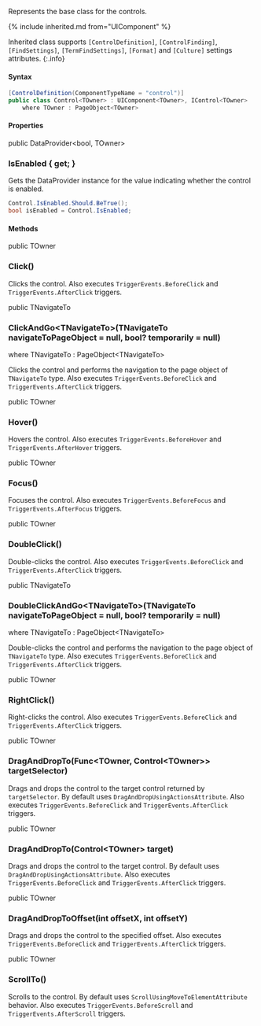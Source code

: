 Represents the base class for the controls.

{% include inherited.md from="UIComponent" %}

Inherited class supports `[ControlDefinition]`, `[ControlFinding]`, `[FindSettings]`, `[TermFindSettings]`, `[Format]` and `[Culture]` settings attributes.
{:.info}

#### Syntax

```cs
[ControlDefinition(ComponentTypeName = "control")]
public class Control<TOwner> : UIComponent<TOwner>, IControl<TOwner>
    where TOwner : PageObject<TOwner>
```

#### Properties

<div class="member">
    <span class="head"><span class="keyword">public</span> <span class="type">DataProvider</span><wbr>&lt;<span class="keyword">bool</span>, <span class="type">TOwner</span>&gt;</span>
    <h3><span class="body">IsEnabled</span><span class="tail"> { <span class="keyword">get</span>; }</span></h3>
</div>

Gets the DataProvider instance for the value indicating whether the control is enabled.

```cs
Control.IsEnabled.Should.BeTrue();
bool isEnabled = Control.IsEnabled;
```

#### Methods

<div class="member">
    <span class="head"><span class="keyword">public</span> <span class="type">TOwner</span></span>
    <h3><span class="body">Click()</span></h3>
</div>

Clicks the control.
Also executes `TriggerEvents.BeforeClick` and `TriggerEvents.AfterClick` triggers.

<div class="member">
    <span class="head"><span class="keyword">public</span> <span class="type">TNavigateTo</span></span>
    <h3><span class="body">ClickAndGo<wbr>&lt;<span class="type">TNavigateTo</span>&gt;</span><span class="tail">(<span class="type">TNavigateTo</span> navigateToPageObject = <span class="keyword">null</span>, <span class="keyword">bool</span>? temporarily = <span class="keyword">null</span>)</span></h3>
    <span class="where"><span class="keyword">where</span> <span class="type">TNavigateTo</span> : <span class="type">PageObject</span><wbr>&lt;<span class="type">TNavigateTo</span>&gt;</span>
</div>

Clicks the control and performs the navigation to the page object of `TNavigateTo` type. 
Also executes `TriggerEvents.BeforeClick` and `TriggerEvents.AfterClick` triggers.

<div class="member">
    <span class="head"><span class="keyword">public</span> <span class="type">TOwner</span></span>
    <h3><span class="body">Hover()</span></h3>
</div>

Hovers the control.
Also executes `TriggerEvents.BeforeHover` and `TriggerEvents.AfterHover` triggers.

<div class="member">
    <span class="head"><span class="keyword">public</span> <span class="type">TOwner</span></span>
    <h3><span class="body">Focus()</span></h3>
</div>

Focuses the control.
Also executes `TriggerEvents.BeforeFocus` and `TriggerEvents.AfterFocus` triggers.

<div class="member">
    <span class="head"><span class="keyword">public</span> <span class="type">TOwner</span></span>
    <h3><span class="body">DoubleClick()</span></h3>
</div>

Double-clicks the control.
Also executes `TriggerEvents.BeforeClick` and `TriggerEvents.AfterClick` triggers.

<div class="member">
    <span class="head"><span class="keyword">public</span> <span class="type">TNavigateTo</span></span>
    <h3><span class="body">DoubleClickAndGo<wbr>&lt;<span class="type">TNavigateTo</span>&gt;</span><span class="tail">(<span class="type">TNavigateTo</span> navigateToPageObject = <span class="keyword">null</span>, <span class="keyword">bool</span>? temporarily = <span class="keyword">null</span>)</span></h3>
    <span class="where"><span class="keyword">where</span> <span class="type">TNavigateTo</span> : <span class="type">PageObject</span><wbr>&lt;<span class="type">TNavigateTo</span>&gt;</span>
</div>

Double-clicks the control and performs the navigation to the page object of `TNavigateTo` type.
Also executes `TriggerEvents.BeforeClick` and `TriggerEvents.AfterClick` triggers.

<div class="member">
    <span class="head"><span class="keyword">public</span> <span class="type">TOwner</span></span>
    <h3><span class="body">RightClick()</span></h3>
</div>

Right-clicks the control.
Also executes `TriggerEvents.BeforeClick` and `TriggerEvents.AfterClick` triggers.

<div class="member">
    <span class="head"><span class="keyword">public</span> <span class="type">TOwner</span></span>
    <h3><span class="body">DragAndDropTo</span><span class="tail">(<span class="type">Func</span><wbr>&lt;<span class="type">TOwner</span>, <span class="type">Control</span><wbr>&lt;<span class="type">TOwner</span>&gt;&gt; targetSelector)</span></h3>
</div>

Drags and drops the control to the target control returned by `targetSelector`. 
By default uses `DragAndDropUsingActionsAttribute`.
Also executes `TriggerEvents.BeforeClick` and `TriggerEvents.AfterClick` triggers.

<div class="member">
    <span class="head"><span class="keyword">public</span> <span class="type">TOwner</span></span>
    <h3><span class="body">DragAndDropTo</span><span class="tail">(<span class="type">Control</span><wbr>&lt;<span class="type">TOwner</span>&gt; target)</span></h3>
</div>

Drags and drops the control to the target control. 
By default uses `DragAndDropUsingActionsAttribute`.
Also executes `TriggerEvents.BeforeClick` and `TriggerEvents.AfterClick` triggers.

<div class="member">
    <span class="head"><span class="keyword">public</span> <span class="type">TOwner</span></span>
    <h3><span class="body">DragAndDropToOffset</span><span class="tail">(<span class="keyword">int</span> offsetX, <span class="keyword">int</span> offsetY)</span></h3>
</div>

Drags and drops the control to the specified offset.
Also executes `TriggerEvents.BeforeClick` and `TriggerEvents.AfterClick` triggers.

<div class="member">
    <span class="head"><span class="keyword">public</span> <span class="type">TOwner</span></span>
    <h3><span class="body">ScrollTo()</span></h3>
</div>

Scrolls to the control. 
By default uses `ScrollUsingMoveToElementAttribute` behavior.
Also executes `TriggerEvents.BeforeScroll` and `TriggerEvents.AfterScroll` triggers.